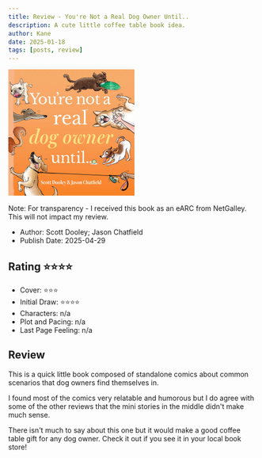 ```yaml
---
title: Review - You're Not a Real Dog Owner Until..
description: A cute little coffee table book idea. 
author: Kane
date: 2025-01-18
tags: [posts, review]
---
```



<p><img src="covers/youre-not-a-real-dog-owner.png" alt="book cover"></p>

Note: For transparency - I received this book as an eARC from NetGalley. This will not impact my review. 

- Author: Scott Dooley; Jason Chatfield
- Publish Date: 2025-04-29

## Rating ⭐⭐⭐⭐
- Cover: ⭐⭐⭐
- Initial Draw: ⭐⭐⭐⭐
- Characters: n/a
- Plot and Pacing: n/a
- Last Page Feeling: n/a

## Review

This is a quick little book composed of standalone comics about common scenarios that dog owners find themselves in. 

I found most of the comics very relatable and humorous but I do agree with some of the other reviews that the mini stories in the middle didn't make much sense. 

There isn't much to say about this one but it would make a good coffee table gift for any dog owner. Check it out if you see it in your local book store!